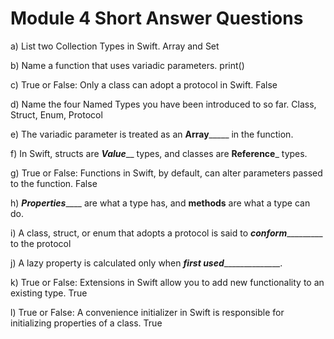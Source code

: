 # Module 4 Short Answer Questions

a) List two Collection Types in Swift.
  Array and Set

b) Name a function that uses variadic parameters.
  print()

c) True or False: Only a class can adopt a protocol in Swift.
  False

d) Name the four Named Types you have been introduced to so far.
  Class, Struct, Enum, Protocol

e) The variadic parameter is treated as an ____Array_________ in the function.

f) In Swift, structs are _____Value_______ types, and classes are ______Reference_______ types.

g) True or False: Functions in Swift, by default, can alter parameters passed to the function.
  False

h) _____Properties_________ are what a type has, and ______methods______ are what a type can do.

i) A class, struct, or enum that adopts a protocol is said to ___conform____________ to the protocol

j) A lazy property is calculated only when _____first used___________________.

k) True or False: Extensions in Swift allow you to add new functionality to an existing type.
  True

l) True or False: A convenience initializer in Swift is responsible for initializing properties of a class.
  True
  


